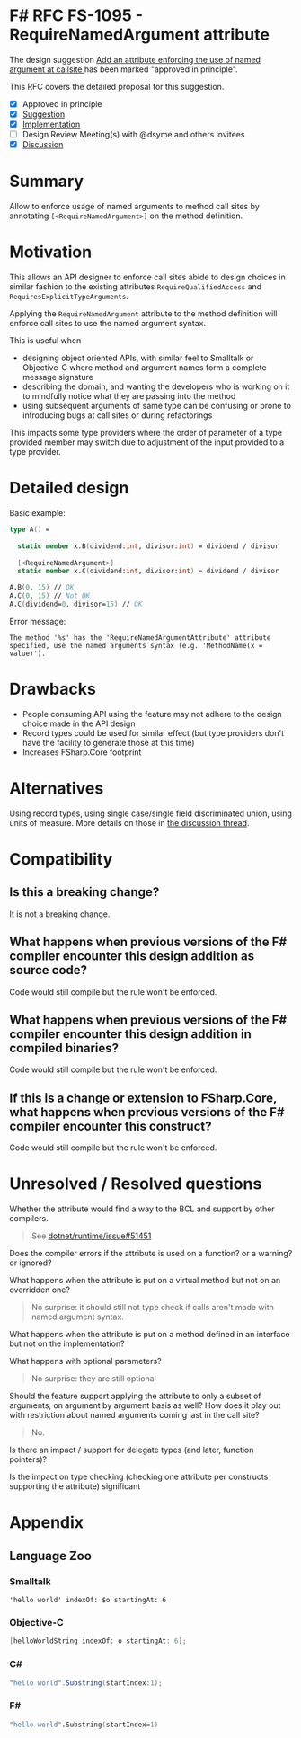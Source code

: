 # F# RFC FS-1095 - RequireNamedArgument attribute

The design suggestion [Add an attribute enforcing the use of named argument at callsite
](https://github.com/fsharp/fslang-suggestions/issues/414) has been marked "approved in principle".


This RFC covers the detailed proposal for this suggestion.

- [x] Approved in principle
- [x] [Suggestion](https://github.com/fsharp/fslang-suggestions/issues/414)
- [x] [Implementation](https://github.com/dotnet/fsharp/pull/11368)
- [ ] Design Review Meeting(s) with @dsyme and others invitees
- [x] [Discussion](https://github.com/fsharp/fslang-design/discussions/538)

# Summary

Allow to enforce usage of named arguments to method call sites by annotating `[<RequireNamedArgument>]` on the method definition.

# Motivation

This allows an API designer to enforce call sites abide to design choices in similar fashion to the existing attributes `RequireQualifiedAccess` and `RequiresExplicitTypeArguments`.

Applying the `RequireNamedArgument` attribute to the method definition will enforce call sites to use the named argument syntax.

This is useful when
* designing object oriented APIs, with similar feel to Smalltalk or Objective-C where method and argument names form a complete message signature
* describing the domain, and wanting the developers who is working on it to mindfully notice what they are passing into the method
* using subsequent arguments of same type can be confusing or prone to introducing bugs at call sites or during refactorings

This impacts some type providers where the order of parameter of a type provided member may switch due to adjustment of the input provided to a type provider.

# Detailed design

Basic example:

```fsharp
type A() =
  
  static member x.B(dividend:int, divisor:int) = dividend / divisor
  
  [<RequireNamedArgument>]
  static member x.C(dividend:int, divisor:int) = dividend / divisor

A.B(0, 15) // OK
A.C(0, 15) // Not OK
A.C(dividend=0, divisor=15) // OK
```

Error message:

`The method '%s' has the 'RequireNamedArgumentAttribute' attribute specified, use the named arguments syntax (e.g. 'MethodName(x = value)').`

# Drawbacks

* People consuming API using the feature may not adhere to the design choice made in the API design
* Record types could be used for similar effect (but type providers don't have the facility to generate those at this time)
* Increases FSharp.Core footprint

# Alternatives

Using record types, using single case/single field discriminated union, using units of measure. More details on those in [the discussion thread](https://github.com/fsharp/fslang-design/discussions/538).

# Compatibility

## Is this a breaking change?

It is not a breaking change.

## What happens when previous versions of the F# compiler encounter this design addition as source code?

Code would still compile but the rule won't be enforced. 

## What happens when previous versions of the F# compiler encounter this design addition in compiled binaries?

Code would still compile but the rule won't be enforced. 

## If this is a change or extension to FSharp.Core, what happens when previous versions of the F# compiler encounter this construct?

Code would still compile but the rule won't be enforced. 

# Unresolved / Resolved questions

Whether the attribute would find a way to the BCL and support by other compilers.

> See [dotnet/runtime/issue#51451](https://github.com/dotnet/runtime/issues/51451)

Does the compiler errors if the attribute is used on a function? or a warning? or ignored?

What happens when the attribute is put on a virtual method but not on an overridden one?

> No surprise: it should still not type check if calls aren't made with named argument syntax.

What happens when the attribute is put on a method defined in an interface but not on the implementation?

What happens with optional parameters?

> No surprise: they are still optional

Should the feature support applying the attribute to only a subset of arguments, on argument by argument basis as well? How does it play out with restriction about named arguments coming last in the call site?

> No.

Is there an impact / support for delegate types (and later, function pointers)?

Is the impact on type checking (checking one attribute per constructs supporting the attribute) significant

# Appendix

## Language Zoo

### Smalltalk
```smalltalk
'hello world' indexOf: $o startingAt: 6
```

### Objective-C
```objectivec
[helloWorldString indexOf: o startingAt: 6];
```

### C#
```csharp
"hello world".Substring(startIndex:1);
```

### F#
```fsharp
"hello world".Substring(startIndex=1)
```